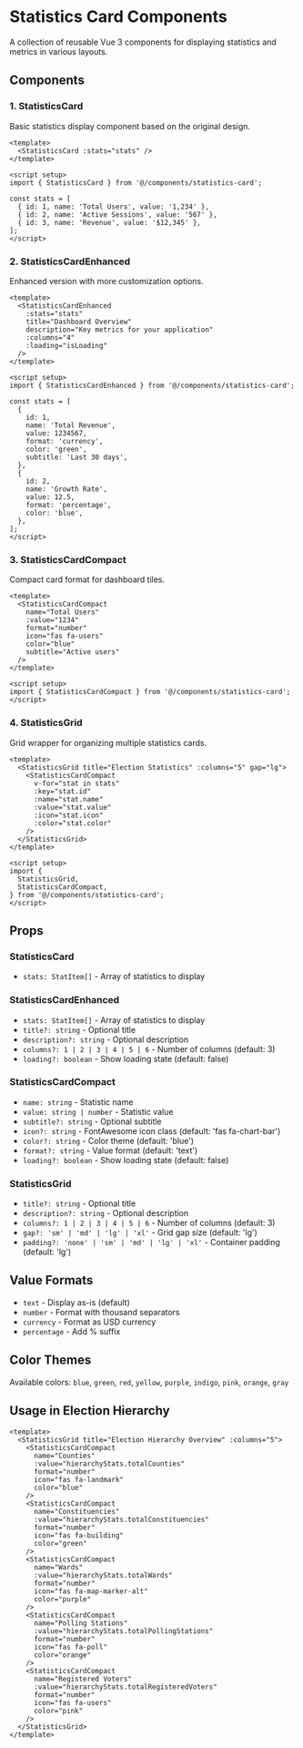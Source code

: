 # Statistics Card Components

A collection of reusable Vue 3 components for displaying statistics and metrics in various layouts.

## Components

### 1. StatisticsCard

Basic statistics display component based on the original design.

```vue
<template>
  <StatisticsCard :stats="stats" />
</template>

<script setup>
import { StatisticsCard } from '@/components/statistics-card';

const stats = [
  { id: 1, name: 'Total Users', value: '1,234' },
  { id: 2, name: 'Active Sessions', value: '567' },
  { id: 3, name: 'Revenue', value: '$12,345' },
];
</script>
```

### 2. StatisticsCardEnhanced

Enhanced version with more customization options.

```vue
<template>
  <StatisticsCardEnhanced
    :stats="stats"
    title="Dashboard Overview"
    description="Key metrics for your application"
    :columns="4"
    :loading="isLoading"
  />
</template>

<script setup>
import { StatisticsCardEnhanced } from '@/components/statistics-card';

const stats = [
  {
    id: 1,
    name: 'Total Revenue',
    value: 1234567,
    format: 'currency',
    color: 'green',
    subtitle: 'Last 30 days',
  },
  {
    id: 2,
    name: 'Growth Rate',
    value: 12.5,
    format: 'percentage',
    color: 'blue',
  },
];
</script>
```

### 3. StatisticsCardCompact

Compact card format for dashboard tiles.

```vue
<template>
  <StatisticsCardCompact
    name="Total Users"
    :value="1234"
    format="number"
    icon="fas fa-users"
    color="blue"
    subtitle="Active users"
  />
</template>

<script setup>
import { StatisticsCardCompact } from '@/components/statistics-card';
</script>
```

### 4. StatisticsGrid

Grid wrapper for organizing multiple statistics cards.

```vue
<template>
  <StatisticsGrid title="Election Statistics" :columns="5" gap="lg">
    <StatisticsCardCompact
      v-for="stat in stats"
      :key="stat.id"
      :name="stat.name"
      :value="stat.value"
      :icon="stat.icon"
      :color="stat.color"
    />
  </StatisticsGrid>
</template>

<script setup>
import {
  StatisticsGrid,
  StatisticsCardCompact,
} from '@/components/statistics-card';
</script>
```

## Props

### StatisticsCard

- `stats: StatItem[]` - Array of statistics to display

### StatisticsCardEnhanced

- `stats: StatItem[]` - Array of statistics to display
- `title?: string` - Optional title
- `description?: string` - Optional description
- `columns?: 1 | 2 | 3 | 4 | 5 | 6` - Number of columns (default: 3)
- `loading?: boolean` - Show loading state (default: false)

### StatisticsCardCompact

- `name: string` - Statistic name
- `value: string | number` - Statistic value
- `subtitle?: string` - Optional subtitle
- `icon?: string` - FontAwesome icon class (default: 'fas fa-chart-bar')
- `color?: string` - Color theme (default: 'blue')
- `format?: string` - Value format (default: 'text')
- `loading?: boolean` - Show loading state (default: false)

### StatisticsGrid

- `title?: string` - Optional title
- `description?: string` - Optional description
- `columns?: 1 | 2 | 3 | 4 | 5 | 6` - Number of columns (default: 3)
- `gap?: 'sm' | 'md' | 'lg' | 'xl'` - Grid gap size (default: 'lg')
- `padding?: 'none' | 'sm' | 'md' | 'lg' | 'xl'` - Container padding (default: 'lg')

## Value Formats

- `text` - Display as-is (default)
- `number` - Format with thousand separators
- `currency` - Format as USD currency
- `percentage` - Add % suffix

## Color Themes

Available colors: `blue`, `green`, `red`, `yellow`, `purple`, `indigo`, `pink`, `orange`, `gray`

## Usage in Election Hierarchy

```vue
<template>
  <StatisticsGrid title="Election Hierarchy Overview" :columns="5">
    <StatisticsCardCompact
      name="Counties"
      :value="hierarchyStats.totalCounties"
      format="number"
      icon="fas fa-landmark"
      color="blue"
    />
    <StatisticsCardCompact
      name="Constituencies"
      :value="hierarchyStats.totalConstituencies"
      format="number"
      icon="fas fa-building"
      color="green"
    />
    <StatisticsCardCompact
      name="Wards"
      :value="hierarchyStats.totalWards"
      format="number"
      icon="fas fa-map-marker-alt"
      color="purple"
    />
    <StatisticsCardCompact
      name="Polling Stations"
      :value="hierarchyStats.totalPollingStations"
      format="number"
      icon="fas fa-poll"
      color="orange"
    />
    <StatisticsCardCompact
      name="Registered Voters"
      :value="hierarchyStats.totalRegisteredVoters"
      format="number"
      icon="fas fa-users"
      color="pink"
    />
  </StatisticsGrid>
</template>
```
